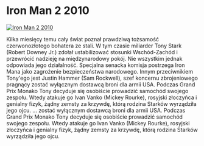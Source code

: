 Iron Man 2 2010 
=============
[![Iron Man 2 2010 ](http://vidos.pl/images/player.gif)](http://vidos.pl/iron-man-2-2010)

 Kilka miesięcy temu cały świat poznał prawdziwą tożsamość czerwonozłotego bohatera ze stali. W tym czasie miliarder Tony Stark (Robert Downey Jr.) zdołał ustabilizować stosunki Wschód-Zachód i przewrócić nadzieję na międzynarodowy pokój. Nie wszystkim jednak odpowiada jego działalność. Specjalna senacka komisja postrzega Iron Mana jako zagrożenie bezpieczeństwa narodowego. Innym przeciwnikiem Tony'ego jest Justin Hammer (Sam Rockwell), szef koncernu zbrojeniowego pragnący zostać wyłącznym dostawcą broni dla armii USA. Podczas Grand Prix Monako Tony decyduje się osobiście prowadzić samochód swojego zespołu. Wtedy atakuje go Ivan Vanko (Mickey Rourke), rosyjski złoczyńca i genialny fizyk, żądny zemsty za krzywdę, którą rodzina Starków wyrządziła jego ojcu.   ... zostać wyłącznym dostawcą broni dla armii USA. Podczas Grand Prix Monako Tony decyduje się osobiście prowadzić samochód swojego zespołu. Wtedy atakuje go Ivan Vanko (Mickey Rourke), rosyjski złoczyńca i genialny fizyk, żądny zemsty za krzywdę, którą rodzina Starków wyrządziła jego ojcu.
